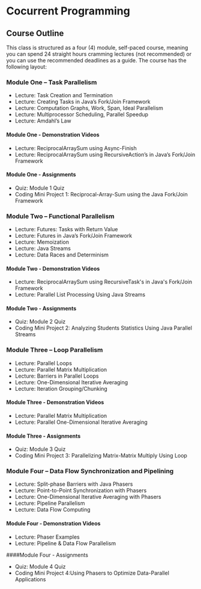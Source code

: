 # Cocurrent Programming

## Course Outline
This class is structured as a four (4) module, self-paced course, meaning you can spend 24 straight hours cramming lectures (not recommended) or you can use the recommended deadlines as a guide. The course has the following layout:

### Module One – Task Parallelism
- Lecture: Task Creation and Termination
- Lecture: Creating Tasks in Java’s Fork/Join Framework
- Lecture: Computation Graphs, Work, Span, Ideal Parallelism
- Lecture: Multiprocessor Scheduling, Parallel Speedup
- Lecture: Amdahl’s Law

#### Module One - Demonstration Videos
- Lecture: ReciprocalArraySum using Async-Finish
- Lecture: ReciprocalArraySum using RecursiveAction’s in Java’s Fork/Join Framework

#### Module One - Assignments
- Quiz: Module 1 Quiz
- Coding Mini Project 1: Reciprocal-Array-Sum using the Java Fork/Join Framework

### Module Two – Functional Parallelism
- Lecture: Futures: Tasks with Return Value
- Lecture: Futures in Java’s Fork/Join Framework
- Lecture: Memoization
- Lecture: Java Streams
- Lecture: Data Races and Determinism

#### Module Two - Demonstration Videos
- Lecture: ReciprocalArraySum using RecursiveTask's in Java's Fork/Join Framework
- Lecture: Parallel List Processing Using Java Streams

#### Module Two - Assignments
- Quiz: Module 2 Quiz
- Coding Mini Project 2: Analyzing Students Statistics Using Java Parallel Streams

### Module Three – Loop Parallelism
- Lecture: Parallel Loops
- Lecture: Parallel Matrix Multiplication
- Lecture: Barriers in Parallel Loops
- Lecture: One-Dimensional Iterative Averaging
- Lecture: Iteration Grouping/Chunking

#### Module Three - Demonstration Videos
- Lecture: Parallel Matrix Multiplication
- Lecture: Parallel One-Dimensional Iterative Averaging

#### Module Three - Assignments
- Quiz: Module 3 Quiz
- Coding Mini Project 3: Parallelizing Matrix-Matrix Multiply Using Loop

### Module Four – Data Flow Synchronization and Pipelining
- Lecture: Split-phase Barriers with Java Phasers
- Lecture: Point-to-Point Synchronization with Phasers
- Lecture: One-Dimensional Iterative Averaging with Phasers
- Lecture: Pipeline Parallelism
- Lecture: Data Flow Computing

#### Module Four - Demonstration Videos
- Lecture: Phaser Examples
- Lecture: Pipeline & Data Flow Parallelism

####Module Four - Assignments
- Quiz: Module 4 Quiz
- Coding Mini Project 4:Using Phasers to Optimize Data-Parallel Applications
